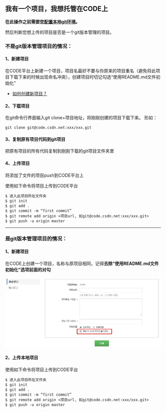 ## 我有一个项目，我想托管在CODE上


**在此操作之前需要您[配置本地git环境](/help/CSDN_Code/code_support/FAQ_2_2)。**

然后判断您想上传的项目是否是一个git版本管理的项目。

### 不是git版本管理项目的情况：

#### 1、新建项目

在CODE平台上新建一个项目，项目名最好不要与你原来的项目重名（避免将此项目下载下来的时候出现命名冲突），创建项目时切记勾选“使用README.md文件初始化”

* [如何创建新项目？](/help/CSDN_Code/code_support/FAQ_2_1)  


#### 2、下载项目

在git命令行界面输入git clone+项目地址，将刚刚创建的项目下载下来。
形如：

    git clone git@code.csdn.net:xxx/xxx.git  

#### 3、复制原有项目代码到git项目

把原有项目的所有代码复制到刚刚下载的git项目文件夹里

#### 4、上传项目

将添加了文件的项目push到CODE平台上 

使用如下命令将项目上传到CODE平台

    $ 进入此项目所在文件夹  
    $ git init  
    $ git add .  
    $ git commit -m “first commit”  
    $ git remote add origin <项目url, 如git@code.csdn.net:xxx/xxx.git>  
    $ git push -u origin master   


---

### 是git版本管理项目的情况：

#### 1、新建项目

在CODE上创建一个项目，名称与原项目相同，记得**去除“使用README.md文件初始化”选项前面的对勾**

![](/images/new_2_1.jpg)

#### 2、上传本地项目

使用如下命令将项目上传到CODE平台

    $ 进入此项目所在文件夹  
    $ git init  
    $ git add .  
    $ git commit -m “first commit”  
    $ git remote add origin <项目url, 如git@code.csdn.net:xxx/xxx.git>  
    $ git push -u origin master   
